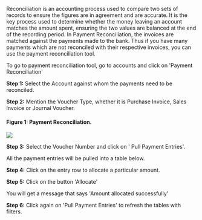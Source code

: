 Reconciliation is an accounting process used to compare two sets of records to
ensure the figures are in agreement and are accurate. It is the key process
used to determine whether the money leaving an account matches the amount
spent, ensuring the two values are balanced at the end of the recording
period. In Payment Reconciliation, the invoices are matched against the
payments made to the bank. Thus if you have many payments which are not
reconciled with their respective invoices, you can use the payment
reconciliation tool.

  

To go to payment reconciliation tool, go to accounts and click on 'Payment
Reconciliation'

  

__Step 1:__ Select the Account against whom the payments need to be reconciled.

  

__Step 2:__ Mention the Voucher Type, whether it is Purchase Invoice, Sales
Invoice or Journal Voucher.

  

#### Figure 1: Payment Reconciliation.

![](assets/frappe_io/images/erpnext/payment-reconciliation-1.png)  

  

__Step 3:__ Select the Voucher Number and click on ' Pull Payment Entries'.  

All the payment entries will be pulled into a table below.

  

__Step 4:__ Click on the entry row to allocate a particular amount.

  

__Step 5:__ Click on the button 'Allocate'

You will get a message that says 'Amount allocated successfully'

  

__Step 6:__ Click again on 'Pull Payment Entries' to refresh the tables with
filters.

  